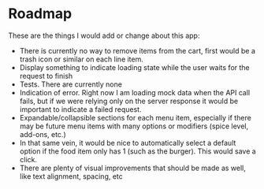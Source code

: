 # Roadmap

These are the things I would add or change about this app:

- There is currently no way to remove items from the cart, first would be a trash icon or similar on each line item.
- Display something to indicate loading state while the user waits for the request to finish
- Tests. There are currently none
- Indication of error. Right now I am loading mock data when the API call fails, but if we were relying only on the server response it would be important to indicate a failed request.
- Expandable/collapsible sections for each menu item, especially if there may be future menu items with many options or modifiers (spice level, add-ons, etc.)
- In that same vein, it would be nice to automatically select a default option if the food item only has 1 (such as the burger). This would save a click.
- There are plenty of visual improvements that should be made as well, like text alignment, spacing, etc

